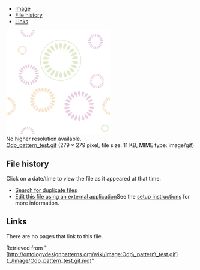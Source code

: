 * [Image](../Image/Odp_pattern_test.gif.md#file)
* [File history](../Image/Odp_pattern_test.gif.md#filehistory)
* [Links](../Image/Odp_pattern_test.gif.md#filelinks)

[![Image:Odp pattern test.gif](../images/c/cd/Odp_pattern_test.gif)](../images/c/cd/Odp_pattern_test.gif)  
No higher resolution available.  
[Odp\_pattern\_test.gif](../images/c/cd/Odp_pattern_test.gif)‎ (279 × 279 pixel, file size: 11 KB, MIME type: image/gif)

## File history

Click on a date/time to view the file as it appeared at that time.



  
* [Search for duplicate files](http://ontologydesignpatterns.org/wiki/Special:FileDuplicateSearch/Odp_pattern_test.gif "Special:FileDuplicateSearch/Odp pattern test.gif")
* [Edit this file using an external application](http://ontologydesignpatterns.org/wiki/index.php?title=Image:Odp_pattern_test.gif&action=edit&externaledit=true&mode=file "Image:Odp pattern test.gif")See the [setup instructions](http://www.mediawiki.org/wiki/Manual:External_editors "http://www.mediawiki.org/wiki/Manual:External_editors") for more information.

## Links



There are no pages that link to this file.




Retrieved from "[http://ontologydesignpatterns.org/wiki/Image:Odp\_pattern\_test.gif](../Image/Odp_pattern_test.gif.md)"